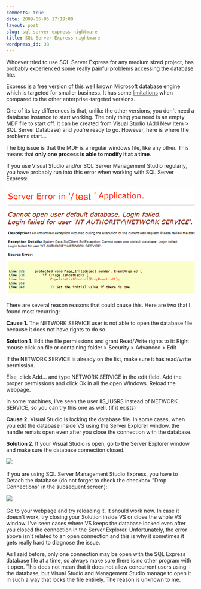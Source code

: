 ```yaml
---
comments: true
date: 2009-06-05 17:19:00
layout: post
slug: sql-server-express-nightmare
title: SQL Server Express nightmare
wordpress_id: 38
---
```


Whoever tried to use SQL Server Express for any medium sized project, has probably experienced some really painful problems accessing the database file.

Express is a free version of this well known Microsoft database engine which is targeted for smaller business. It has some [limitations](http://www.microsoft.com/sqlserver/2005/en/us/compare-features.aspx) when compared to the other enterprise-targeted versions.

One of its key differences is that, unlike the other versions, you don't need a database instance to start working. The only thing you need is an empty MDF file to start off. It can be created from Visual Studio (Add New Item > SQL Server Database) and you're ready to go. However, here is where the problems start...

The big issue is that the MDF is a regular windows file, like any other. This means that **only one process is able to modify it at a time**.

If you use Visual Studio and/or SQL Server Management Studio regularly, you have probably run into this error when working with SQL Server Express:

![](/images/2009/6/image.axd.png)

There are several reason reasons that could cause this. Here are two that I found most recurring:

**Cause 1.** The NETWORK SERVICE user is not able to open the database file because it does not have rights to do so.

**Solution 1.** Edit the file permissions and grant Read/Write rights to it: Right mouse click on file or containing folder > Security > Advanced > Edit

If the NETWORK SERVICE is already on the list, make sure it has read/write permission.

Else, click Add... and type NETWORK SERVICE in the edit field. Add the proper permissions and click Ok in all the open Windows. Reload the webpage.

In some machines, I've seen the user IIS_IUSRS instead of NETWORK SERVICE, so you can try this one as well. (if it exists)

**Cause 2.** Visual Studio is locking the database file. In some cases, when you edit the database inside VS using the Server Explorer window, the handle remais open even after you close the connection with the database.

**Solution 2.** If your Visual Studio is open, go to the Server Explorer window and make sure the database connection closed.

![](/images/2009/6/Sem+t%c3%adtulo.png)

If you are using SQL Server Management Studio Express, you have to Detach the database (do not forget to check the checkbox "Drop Connections" in the subsequent screen):




![](/images/2009/6/Sem+t%c3%adtulo2.png)

Go to your webpage and try reloading it.  It should work now. In case it doesn't work, try closing your Solution inside VS or close the whole VS window. I've seen cases where VS keeps the database locked even after you closed the connection in the Server Explorer. Unfortunately, the error above isn't related to an open connection and this is why it sometimes it gets really hard to diagnose the issue.

As I said before, only one connection may be open with the SQL Express database file at a time, so always make sure there is no other program with it open. This does not mean that it does not allow concurrent users using the database, but Visual Studio and Management Studio manage to open it in such a way that locks the file entirely. The reason is unknown to me.
